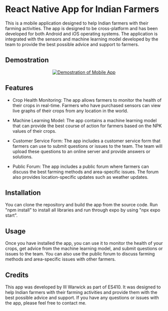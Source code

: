 <h1>React Native App for Indian Farmers</h1>
This is a mobile application designed to help Indian farmers with their farming activities. The app is designed to be cross-platform and has been developed for both Android and iOS operating systems. The application is integrated with the sensors and machine learning model developed by the team to provide the best possible advice and support to farmers.

<h2> Demostration </h2>
<div style="text-align:center;">
<a href="https://www.youtube.com/watch?v=9VQ6xKP9p1k">
    <img src="https://img.youtube.com/vi/9VQ6xKP9p1k/0.jpg" alt="Demostration of Mobile App">
  </a>
  </div>
  
<h2>Features</h2> 

* Crop Health Monitoring: The app allows farmers to monitor the health of their crops in real-time. Farmers who have purchased sensors can view live graphs of their crops from any location in the world.

* Machine Learning Model: The app contains a machine learning model that can provide the best course of action for farmers based on the NPK values of their crops.

* Customer Service Form: The app includes a customer service form that farmers can use to submit questions or issues to the team. The team will upload these questions to an online server and provide answers or solutions.

* Public Forum: The app includes a public forum where farmers can discuss the best farming methods and area-specific issues. The forum also provides location-specific updates such as weather updates.

<h2>Installation</h2>
You can clone the repository and build the app from the source code. Run "npm install" to install all libraries and run through expo by using "npx expo start".

<h2>Usage</h2>
Once you have installed the app, you can use it to monitor the health of your crops, get advice from the machine learning model, and submit questions or issues to the team. You can also use the public forum to discuss farming methods and area-specific issues with other farmers.

<h2>Credits</h2>
This app was developed by III Warwick as part of ES410. It was designed to help Indian farmers with their farming activities and provide them with the best possible advice and support. If you have any questions or issues with the app, please feel free to contact me.
